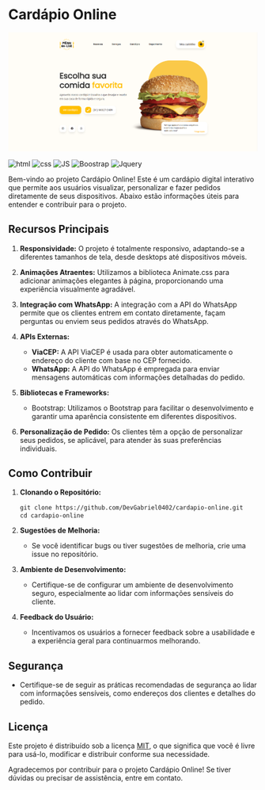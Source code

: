 # Cardápio Online

<img src="./img/burger.png">

![html](https://img.shields.io/badge/HTML5-E34F26?style=for-the-badge&logo=html5&logoColor=white)
![css](https://img.shields.io/badge/CSS3-1572B6?style=for-the-badge&logo=css3&logoColor=white)
![JS](https://img.shields.io/badge/JavaScript-F7DF1E?style=for-the-badge&logo=javascript&logoColor=black)
![Boostrap](https://img.shields.io/badge/Bootstrap-563D7C?style=for-the-badge&logo=bootstrap&logoColor=white)
![Jquery](https://img.shields.io/badge/jQuery-0769AD?style=for-the-badge&logo=jquery&logoColor=white)


Bem-vindo ao projeto Cardápio Online! Este é um cardápio digital interativo que permite aos usuários visualizar, personalizar e fazer pedidos diretamente de seus dispositivos. Abaixo estão informações úteis para entender e contribuir para o projeto.

## Recursos Principais

1. **Responsividade:** O projeto é totalmente responsivo, adaptando-se a diferentes tamanhos de tela, desde desktops até dispositivos móveis.

2. **Animações Atraentes:** Utilizamos a biblioteca Animate.css para adicionar animações elegantes à página, proporcionando uma experiência visualmente agradável.

3. **Integração com WhatsApp:** A integração com a API do WhatsApp permite que os clientes entrem em contato diretamente, façam perguntas ou enviem seus pedidos através do WhatsApp.

4. **APIs Externas:**

   - **ViaCEP:** A API ViaCEP é usada para obter automaticamente o endereço do cliente com base no CEP fornecido.
   - **WhatsApp:** A API do WhatsApp é empregada para enviar mensagens automáticas com informações detalhadas do pedido.

5. **Bibliotecas e Frameworks:**

   - Bootstrap: Utilizamos o Bootstrap para facilitar o desenvolvimento e garantir uma aparência consistente em diferentes dispositivos.

6. **Personalização de Pedido:** Os clientes têm a opção de personalizar seus pedidos, se aplicável, para atender às suas preferências individuais.

## Como Contribuir

1. **Clonando o Repositório:**

   ```
   git clone https://github.com/DevGabriel0402/cardapio-online.git
   cd cardapio-online
   ```

2. **Sugestões de Melhoria:**

   - Se você identificar bugs ou tiver sugestões de melhoria, crie uma issue no repositório.

3. **Ambiente de Desenvolvimento:**

   - Certifique-se de configurar um ambiente de desenvolvimento seguro, especialmente ao lidar com informações sensíveis do cliente.

4. **Feedback do Usuário:**
   - Incentivamos os usuários a fornecer feedback sobre a usabilidade e a experiência geral para continuarmos melhorando.

## Segurança

- Certifique-se de seguir as práticas recomendadas de segurança ao lidar com informações sensíveis, como endereços dos clientes e detalhes do pedido.

## Licença

Este projeto é distribuído sob a licença [MIT](LICENSE), o que significa que você é livre para usá-lo, modificar e distribuir conforme sua necessidade.

Agradecemos por contribuir para o projeto Cardápio Online! Se tiver dúvidas ou precisar de assistência, entre em contato.
